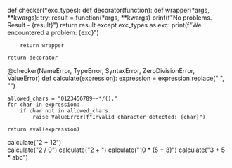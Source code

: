 def checker(*exc_types):
    def decorator(function):
        def wrapper(*args, **kwargs):
            try:
                result = function(*args, **kwargs)
                print(f"No problems. Result - {result}")
                return result
            except exc_types as exc:
                print(f"We encountered a problem: {exc}")

        return wrapper

    return decorator


@checker(NameError, TypeError, SyntaxError, ZeroDivisionError, ValueError)
def calculate(expression):
    expression = expression.replace(" ", "")

    allowed_chars = "0123456789+-*/()."
    for char in expression:
        if char not in allowed_chars:
            raise ValueError(f"Invalid character detected: {char}")

    return eval(expression)


calculate("2 + 12")  
calculate("2 / 0")
calculate("2 + ")
calculate("10 * (5 + 3)")
calculate("3 + 5 * abc")

